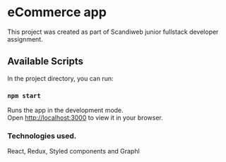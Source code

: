 # eCommerce app

This project was
created as part of Scandiweb junior fullstack developer assignment.

## Available Scripts

In the project directory, you can run:

### `npm start`

Runs the app in the development mode.\
Open [http://localhost:3000](http://localhost:3000) to view it in your browser.

### Technologies used.

React,
Redux,
Styled components
and
Graphl
